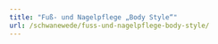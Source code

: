 ```yaml
---
title: "Fuß- und Nagelpflege „Body Style“"
url: /schwanewede/fuss-und-nagelpflege-body-style/
---
```

